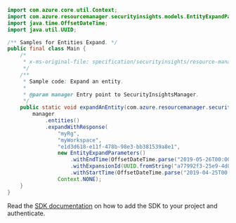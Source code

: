 ```java
import com.azure.core.util.Context;
import com.azure.resourcemanager.securityinsights.models.EntityExpandParameters;
import java.time.OffsetDateTime;
import java.util.UUID;

/** Samples for Entities Expand. */
public final class Main {
    /*
     * x-ms-original-file: specification/securityinsights/resource-manager/Microsoft.SecurityInsights/preview/2021-09-01-preview/examples/entities/expand/PostExpandEntity.json
     */
    /**
     * Sample code: Expand an entity.
     *
     * @param manager Entry point to SecurityInsightsManager.
     */
    public static void expandAnEntity(com.azure.resourcemanager.securityinsights.SecurityInsightsManager manager) {
        manager
            .entities()
            .expandWithResponse(
                "myRg",
                "myWorkspace",
                "e1d3d618-e11f-478b-98e3-bb381539a8e1",
                new EntityExpandParameters()
                    .withEndTime(OffsetDateTime.parse("2019-05-26T00:00:00.000Z"))
                    .withExpansionId(UUID.fromString("a77992f3-25e9-4d01-99a4-5ff606cc410a"))
                    .withStartTime(OffsetDateTime.parse("2019-04-25T00:00:00.000Z")),
                Context.NONE);
    }
}
```

Read the [SDK documentation](https://github.com/Azure/azure-sdk-for-java/blob/azure-resourcemanager-securityinsights_1.0.0-beta.1/sdk/securityinsights/azure-resourcemanager-securityinsights/README.md) on how to add the SDK to your project and authenticate.
